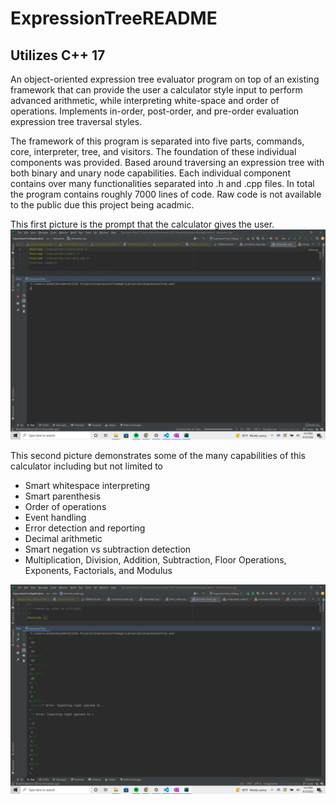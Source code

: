 # ExpressionTreeREADME

## Utilizes C++ 17 

An object-oriented expression tree evaluator program on top of an existing framework that can provide the user a calculator style input to perform advanced arithmetic, while interpreting white-space and order of operations. Implements in-order, post-order, and pre-order evaluation expression tree traversal styles. 


The framework of this program is separated into five parts, commands, core, interpreter, tree, and visitors. The foundation of these individual components was provided. Based around traversing an expression tree with both binary and unary node capabilities. Each individual component contains over many functionalities separated into .h and .cpp files. In total the program contains roughly 7000 lines of code. Raw code is not available to the public due this project being acadmic. 

This first picture is the prompt that the calculator gives the user. 
![Pic 1](Screenshot(125).png)


This second picture demonstrates some of the many capabilities of this calculator including but not limited to 
- Smart whitespace interpreting
- Smart parenthesis 
- Order of operations 
- Event handling 
- Error detection and reporting 
- Decimal arithmetic 
- Smart negation vs subtraction detection 
- Multiplication, Division, Addition, Subtraction, Floor Operations, Exponents, Factorials, and Modulus


![Pic 1](Screenshot(126).png)

